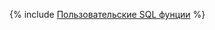 {% include [Пользовательские SQL фунции](../../../../_includes/user-guide/data-processing/chyt/reference/user_defined_functions.md) %}
